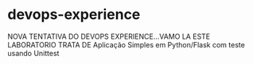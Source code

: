 # devops-experience
NOVA TENTATIVA DO DEVOPS EXPERIENCE...VAMO LA
ESTE LABORATORIO TRATA DE Aplicação Simples em Python/Flask com teste usando Unittest
